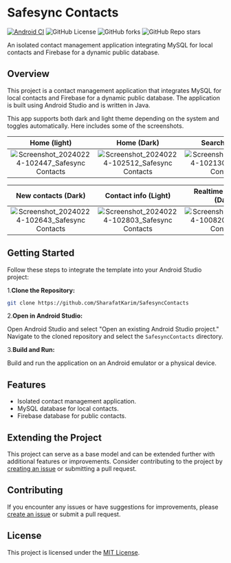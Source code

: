 # Safesync Contacts

[![Android CI](https://github.com/SharafatKarim/SafesyncContacts/actions/workflows/android.yml/badge.svg)](https://github.com/SharafatKarim/SafesyncContacts/actions/workflows/android.yml) 
![GitHub License](https://img.shields.io/github/license/SharafatKarim/SafesyncContacts)
![GitHub forks](https://img.shields.io/github/forks/SharafatKarim/SafesyncContacts)
![GitHub Repo stars](https://img.shields.io/github/stars/SharafatKarim/SafesyncContacts)

An isolated contact management application integrating MySQL for local contacts and Firebase for a dynamic public database.

## Overview

This project is a contact management application that integrates MySQL for local contacts and Firebase for a dynamic public database. The application is built using Android Studio and is written in Java.

This app supports both dark and light theme depending on the system and toggles automatically. Here includes some of the screenshots.

Home (light) |  Home (Dark) | Search (Light) | Search (Dark)
:-------------------------:|:-------------------------:|:-------------------------:|:-------------------------:
![Screenshot_20240224-102447_Safesync Contacts](https://github.com/SharafatKarim/SafesyncContacts/assets/93897936/95fec72c-dd41-4ad3-a688-847f18cfaa4f)  |  ![Screenshot_20240224-102512_Safesync Contacts](https://github.com/SharafatKarim/SafesyncContacts/assets/93897936/1e297c71-968e-4e48-8a26-277819f4efbb) | ![Screenshot_20240224-102130_Safesync Contacts](https://github.com/SharafatKarim/SafesyncContacts/assets/93897936/26bb9dd5-7661-488e-8f16-4d5cac611f11) | ![Screenshot_20240224-102051_Safesync Contacts](https://github.com/SharafatKarim/SafesyncContacts/assets/93897936/a62ac98e-2a03-46ee-b126-f5734f5f413c)


New contacts (Dark) |  Contact info (Light) | Realtime database (Dark) | Credit screen (Light)
:-------------------------:|:-------------------------:|:-------------------------:|:-------------------------:
![Screenshot_20240224-102643_Safesync Contacts](https://github.com/SharafatKarim/SafesyncContacts/assets/93897936/c2528159-7d72-413a-9951-02ebd1ad2fb3) | ![Screenshot_20240224-102803_Safesync Contacts](https://github.com/SharafatKarim/SafesyncContacts/assets/93897936/5541804a-9afd-4e63-b02b-fa52f21a435c) | ![Screenshot_20240224-100820_Safesync Contacts](https://github.com/SharafatKarim/SafesyncContacts/assets/93897936/30605675-e230-4e4c-9d34-9cb102b38a1e) | ![Screenshot_20240224-100729_Safesync Contacts](https://github.com/SharafatKarim/SafesyncContacts/assets/93897936/b9c19afa-b7ce-4987-876f-97780a634f5f)



## Getting Started

Follow these steps to integrate the template into your Android Studio project:

1.**Clone the Repository:**

   ```bash
   git clone https://github.com/SharafatKarim/SafesyncContacts
   ```

2.**Open in Android Studio:**

   Open Android Studio and select "Open an existing Android Studio project." Navigate to the cloned repository and select the `SafesyncContacts` directory.

3.**Build and Run:**

   Build and run the application on an Android emulator or a physical device.

## Features

- Isolated contact management application.
- MySQL database for local contacts.
- Firebase database for public contacts.

## Extending the Project

This project can serve as a base model and can be extended further with additional features or improvements. Consider contributing to the project by [creating an issue](https://github.com/SharafatKarim/SafesyncContacts/issues) or submitting a pull request.

## Contributing

If you encounter any issues or have suggestions for improvements, please [create an issue](https://github.com/SharafatKarim/SafesyncContacts/issues) or submit a pull request.

## License

This project is licensed under the [MIT License](LICENSE).
